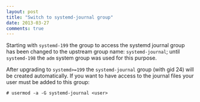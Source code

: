 ```yaml
---
layout: post
title: "Switch to systemd-journal group"
date: 2013-03-27
comments: true
---
```


Starting with `systemd-199` the group to access the systemd journal group has been changed to the upstream
group name: `systemd-journal`; until `systemd-198` the `adm` system group was used for this purpose.

After upgrading to `systemd>=199` the `systemd-journal` group (with gid 24) will be created automatically. If you want to have access to the journal files your user must be added to this group:

    # usermod -a -G systemd-journal <user>
